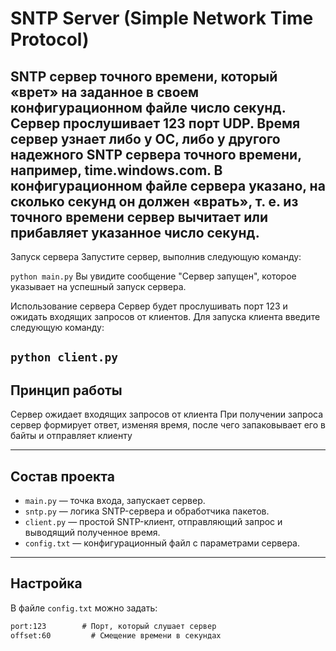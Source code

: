 # SNTP Server (Simple Network Time Protocol)

SNTP сервер точного времени, который «врет» на заданное в своем
конфигурационном файле число секунд. Сервер прослушивает 123 порт UDP. Время сервер
узнает либо у ОС, либо у другого надежного SNTP сервера точного времени, например,
time.windows.com. В конфигурационном файле сервера указано, на сколько секунд он должен
«врать», т. е. из точного времени сервер вычитает или прибавляет указанное число секунд.
---
Запуск сервера
Запустите сервер, выполнив следующую команду:

`python main.py`
Вы увидите сообщение "Сервер запущен", которое указывает на успешный запуск сервера.

Использование сервера
Сервер будет прослушивать порт 123 и ожидать входящих запросов от клиентов. Для запуска клиента введите следующую команду:

`python client.py`
---

## Принцип работы
Сервер ожидает входящих запросов от клиента
При получении запроса сервер формирует ответ, изменяя время, после чего запаковывает его в байты и отправляет клиенту

---

## Состав проекта

- `main.py` — точка входа, запускает сервер.
- `sntp.py` — логика SNTP-сервера и обработчика пакетов.
- `client.py` — простой SNTP-клиент, отправляющий запрос и выводящий полученное время.
- `config.txt` — конфигурационный файл с параметрами сервера.

---

##  Настройка

В файле `config.txt` можно задать:

```txt
port:123        # Порт, который слушает сервер
offset:60         # Смещение времени в секундах